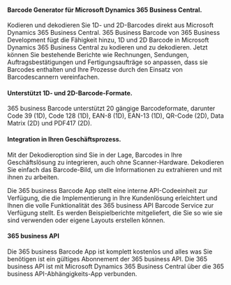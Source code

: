 #### Barcode Generator für Microsoft Dynamics 365 Business Central. ####
Kodieren und dekodieren Sie 1D- und 2D-Barcodes direkt aus Microsoft Dynamics 365 Business Central.
365 Business Barcode von 365 Business Development fügt die Fähigkeit hinzu, 1D und 2D Barcode in Microsoft Dynamics 365 Business Central zu kodieren und zu dekodieren. Jetzt können Sie bestehende Berichte wie Rechnungen, Sendungen, Auftragsbestätigungen und Fertigungsaufträge so anpassen, dass sie Barcodes enthalten und Ihre Prozesse durch den Einsatz von Barcodescannern vereinfachen.

#### Unterstützt 1D- und 2D-Barcode-Formate. ####
365 business Barcode unterstützt 20 gängige Barcodeformate, darunter Code 39 (1D), Code 128 (1D), EAN-8 (1D), EAN-13 (1D), QR-Code (2D), Data Matrix (2D) und PDF417 (2D).

#### Integration in Ihren Geschäftsprozess. ####
Mit der Dekodieroption sind Sie in der Lage, Barcodes in Ihre Geschäftslösung zu integrieren, auch ohne Scanner-Hardware. Dekodieren Sie einfach das Barcode-Bild, um die Informationen zu extrahieren und mit ihnen zu arbeiten.

Die 365 business Barcode App stellt eine interne API-Codeeinheit zur Verfügung, die die Implementierung in Ihre Kundenlösung erleichtert und Ihnen die volle Funktionalität des 365 business API Barcode Service zur Verfügung stellt. Es werden Beispielberichte mitgeliefert, die Sie so wie sie sind verwenden oder eigene Layouts erstellen können.

#### 365 business API ####
Die 365 business Barcode App ist komplett kostenlos und alles was Sie benötigen ist ein gültiges Abonnement der 365 business API. Die 365 business API ist mit Microsoft Dynamics 365 Business Central über die 365 business API-Abhängigkeits-App verbunden.